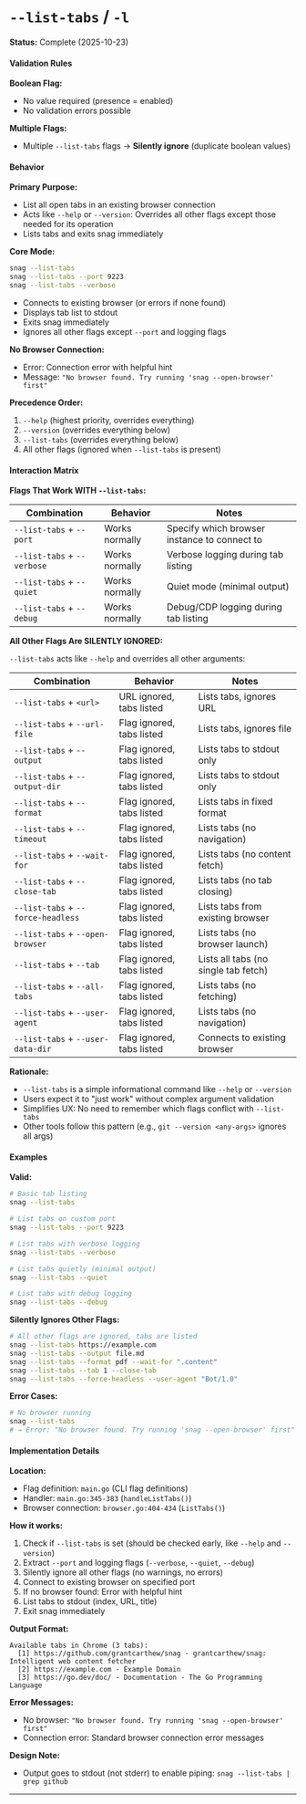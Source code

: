 # `--list-tabs` / `-l`

**Status:** Complete (2025-10-23)

#### Validation Rules

**Boolean Flag:**
- No value required (presence = enabled)
- No validation errors possible

**Multiple Flags:**
- Multiple `--list-tabs` flags → **Silently ignore** (duplicate boolean values)

#### Behavior

**Primary Purpose:**
- List all open tabs in an existing browser connection
- Acts like `--help` or `--version`: Overrides all other flags except those needed for its operation
- Lists tabs and exits snag immediately

**Core Mode:**

```bash
snag --list-tabs
snag --list-tabs --port 9223
snag --list-tabs --verbose
```
- Connects to existing browser (or errors if none found)
- Displays tab list to stdout
- Exits snag immediately
- Ignores all other flags except `--port` and logging flags

**No Browser Connection:**
- Error: Connection error with helpful hint
- Message: `"No browser found. Try running 'snag --open-browser' first"`

**Precedence Order:**
1. `--help` (highest priority, overrides everything)
2. `--version` (overrides everything below)
3. `--list-tabs` (overrides everything below)
4. All other flags (ignored when `--list-tabs` is present)

#### Interaction Matrix

**Flags That Work WITH `--list-tabs`:**

| Combination | Behavior | Notes |
|-------------|----------|-------|
| `--list-tabs` + `--port` | Works normally | Specify which browser instance to connect to |
| `--list-tabs` + `--verbose` | Works normally | Verbose logging during tab listing |
| `--list-tabs` + `--quiet` | Works normally | Quiet mode (minimal output) |
| `--list-tabs` + `--debug` | Works normally | Debug/CDP logging during tab listing |

**All Other Flags Are SILENTLY IGNORED:**

`--list-tabs` acts like `--help` and overrides all other arguments:

| Combination | Behavior | Notes |
|-------------|----------|-------|
| `--list-tabs` + `<url>` | URL ignored, tabs listed | Lists tabs, ignores URL |
| `--list-tabs` + `--url-file` | Flag ignored, tabs listed | Lists tabs, ignores file |
| `--list-tabs` + `--output` | Flag ignored, tabs listed | Lists tabs to stdout only |
| `--list-tabs` + `--output-dir` | Flag ignored, tabs listed | Lists tabs to stdout only |
| `--list-tabs` + `--format` | Flag ignored, tabs listed | Lists tabs in fixed format |
| `--list-tabs` + `--timeout` | Flag ignored, tabs listed | Lists tabs (no navigation) |
| `--list-tabs` + `--wait-for` | Flag ignored, tabs listed | Lists tabs (no content fetch) |
| `--list-tabs` + `--close-tab` | Flag ignored, tabs listed | Lists tabs (no tab closing) |
| `--list-tabs` + `--force-headless` | Flag ignored, tabs listed | Lists tabs from existing browser |
| `--list-tabs` + `--open-browser` | Flag ignored, tabs listed | Lists tabs (no browser launch) |
| `--list-tabs` + `--tab` | Flag ignored, tabs listed | Lists all tabs (no single tab fetch) |
| `--list-tabs` + `--all-tabs` | Flag ignored, tabs listed | Lists tabs (no fetching) |
| `--list-tabs` + `--user-agent` | Flag ignored, tabs listed | Lists tabs (no navigation) |
| `--list-tabs` + `--user-data-dir` | Flag ignored, tabs listed | Connects to existing browser |

**Rationale:**
- `--list-tabs` is a simple informational command like `--help` or `--version`
- Users expect it to "just work" without complex argument validation
- Simplifies UX: No need to remember which flags conflict with `--list-tabs`
- Other tools follow this pattern (e.g., `git --version <any-args>` ignores all args)

#### Examples

**Valid:**
```bash
# Basic tab listing
snag --list-tabs

# List tabs on custom port
snag --list-tabs --port 9223

# List tabs with verbose logging
snag --list-tabs --verbose

# List tabs quietly (minimal output)
snag --list-tabs --quiet

# List tabs with debug logging
snag --list-tabs --debug
```

**Silently Ignores Other Flags:**
```bash
# All other flags are ignored, tabs are listed
snag --list-tabs https://example.com
snag --list-tabs --output file.md
snag --list-tabs --format pdf --wait-for ".content"
snag --list-tabs --tab 1 --close-tab
snag --list-tabs --force-headless --user-agent "Bot/1.0"
```

**Error Cases:**
```bash
# No browser running
snag --list-tabs
# → Error: "No browser found. Try running 'snag --open-browser' first"
```

#### Implementation Details

**Location:**
- Flag definition: `main.go` (CLI flag definitions)
- Handler: `main.go:345-383` (`handleListTabs()`)
- Browser connection: `browser.go:404-434` (`ListTabs()`)

**How it works:**
1. Check if `--list-tabs` is set (should be checked early, like `--help` and `--version`)
2. Extract `--port` and logging flags (`--verbose`, `--quiet`, `--debug`)
3. Silently ignore all other flags (no warnings, no errors)
4. Connect to existing browser on specified port
5. If no browser found: Error with helpful hint
6. List tabs to stdout (index, URL, title)
7. Exit snag immediately

**Output Format:**
```
Available tabs in Chrome (3 tabs):
  [1] https://github.com/grantcarthew/snag - grantcarthew/snag: Intelligent web content fetcher
  [2] https://example.com - Example Domain
  [3] https://go.dev/doc/ - Documentation - The Go Programming Language
```

**Error Messages:**
- No browser: `"No browser found. Try running 'snag --open-browser' first"`
- Connection error: Standard browser connection error messages

**Design Note:**
- Output goes to stdout (not stderr) to enable piping: `snag --list-tabs | grep github`

---
